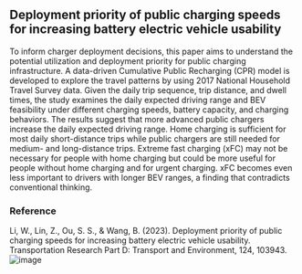 
## Deployment priority of public charging speeds for increasing battery electric vehicle usability

To inform charger deployment decisions, this paper aims to understand the potential utilization
and deployment priority for public charging infrastructure. A data-driven Cumulative Public
Recharging (CPR) model is developed to explore the travel patterns by using 2017 National
Household Travel Survey data. Given the daily trip sequence, trip distance, and dwell times, the
study examines the daily expected driving range and BEV feasibility under different charging
speeds, battery capacity, and charging behaviors. The results suggest that more advanced public
chargers increase the daily expected driving range. Home charging is sufficient for most daily
short-distance trips while public chargers are still needed for medium- and long-distance trips.
Extreme fast charging (xFC) may not be necessary for people with home charging but could be
more useful for people without home charging and for urgent charging. xFC becomes even less
important to drivers with longer BEV ranges, a finding that contradicts conventional thinking.

### Reference
Li, W., Lin, Z., Ou, S. S., & Wang, B. (2023). Deployment priority of public charging speeds for increasing battery electric vehicle usability. Transportation Research Part D: Transport and Environment, 124, 103943.![image](https://github.com/wanli3301114/Cumulative-Public-Recharging-Model-CPR-/assets/26752511/3aac7ca6-2dfd-4494-9690-97f10788705f)
